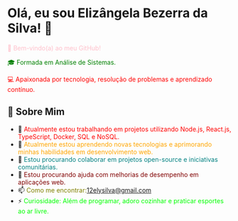# Olá, eu sou Elizângela Bezerra da Silva! 👋

<p style="color:pink;">🌟 Bem-vindo(a) ao meu GitHub!</p>

<p style="color:green;">🎓 Formada em Análise de Sistemas.</p>
<p style="color:red;">💻 Apaixonada por tecnologia, resolução de problemas e aprendizado contínuo.</p>

## 🚀 Sobre Mim
- 🔭 <span style="color:red;">Atualmente estou trabalhando em projetos utilizando Node.js, React.js, TypeScript, Docker, SQL e NoSQL.</span>
- 🌱 <span style="color:orange;">Atualmente estou aprendendo novas tecnologias e aprimorando minhas habilidades em desenvolvimento web.</span>
- 👯 <span style="color:teal;">Estou procurando colaborar em projetos open-source e iniciativas comunitárias.</span>
- 🤔 <span style="color:maroon;">Estou procurando ajuda com melhorias de desempenho em aplicações web.</span>
- 📫 <span style="color:olive;">Como me encontrar:12elysilva@gmail.com</span>
- ⚡ <span style="color:lime;">Curiosidade: Além de programar, adoro cozinhar e praticar esportes ao ar livre.</span>
